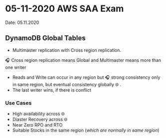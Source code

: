 # 05-11-2020 AWS SAA Exam

Date: 05.11.2020

## DynamoDB Global Tables

* Multimaster replication with Cross region replication.

:headphones: Cross region replication means Global and Multimaster means more than one writer

* Reads and Write can occur in any region but :headphones: strong consistency only in same region, but eventual consistency globally :globe_with_meridians: .
* The last writer wins, if there is conflict

### Use Cases

* High availability across :globe_with_meridians:
* Diaster Recovery across :globe_with_meridians:
* Near Zero RPO and RTO
* Suitable Stocks in the same region (_which are normally in same region_) 

